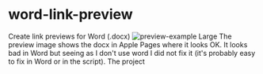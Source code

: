 # word-link-preview
Create link previews for Word (.docx)
![preview-example Large](https://github.com/Michael-Z-Freeman/word-link-preview/assets/951566/a95f091d-54c2-459a-b5c0-ea9083f4aab7)
The preview image shows the docx in Apple Pages where it looks OK. It looks bad in Word but seeing as I don't use word I did not fix it (it's probably easy to fix in Word or in the script).
The project
